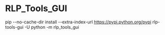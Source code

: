# RLP_Tools_GUI

pip --no-cache-dir install --extra-index-url https://pypi.python.org/pypi rlp-tools-gui -U
python -m rlp_tools_gui
